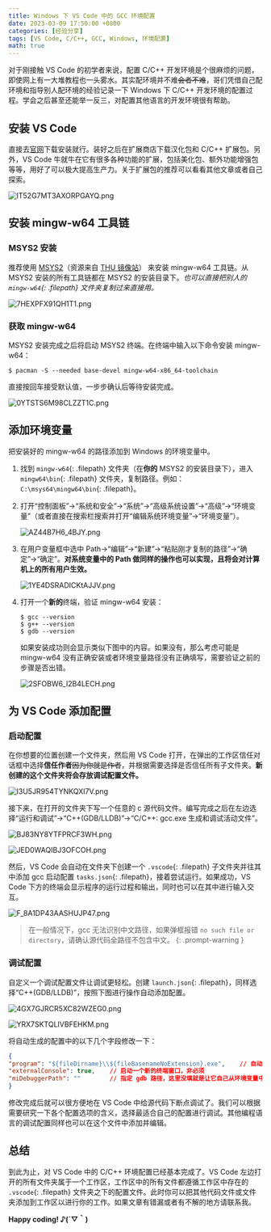 ```yaml
---
title: Windows 下 VS Code 中的 GCC 环境配置
date: 2023-03-09 17:50:00 +0800
categories: [经验分享]
tags: [VS Code, C/C++, GCC, Windows, 环境配置]
math: true
---
```


对于刚接触 VS Code 的初学者来说，配置 C/C++ 开发环境是个很麻烦的问题，即使网上有一大堆教程也一头雾水。其实配环境并不难~~会者不难~~，哥们凭借自己配环境和指导别人配环境的经验记录一下 Windows 下 C/C++ 开发环境的配置过程。学会之后甚至还能举一反三，对配置其他语言的开发环境很有帮助。

## 安装 VS Code

直接去[官网](https://code.visualstudio.com/Download)下载安装就行。装好之后在扩展商店下载汉化包和 C/C++ 扩展包。另外，VS Code 牛就牛在它有很多各种功能的扩展，包括美化包、额外功能增强包等等，用好了可以极大提高生产力。关于扩展包的推荐可以看看其他文章或者自己探索。

![IT52G7MT3AXORPGAYQ.png](https://kjimg10.360buyimg.com/ott/jfs/t20250308/111012/10/34158/44379/64097c20F85990067/a54ead8a0315046b.png)

## 安装 mingw-w64 工具链

### MSYS2 安装

推荐使用 [MSYS2](https://mirrors.tuna.tsinghua.edu.cn/msys2/distrib/x86_64/msys2-x86_64-20230127.exe)（资源来自 [THU 镜像站](https://mirrors.tuna.tsinghua.edu.cn/help/msys2/)） 来安装 mingw-w64 工具链。从 MSYS2 安装的所有工具链都在 MSYS2 的安装目录下。*也可以直接把别人的 `mingw-w64`{: .filepath} 文件夹复制过来直接用。*

![7HEXPFX91QH1T1.png](https://kjimg10.360buyimg.com/ott/jfs/t20250308/211753/16/26307/4751/640985deFf15cb365/393419bedf948ca1.png)

### 获取 mingw-w64

MSYS2 安装完成之后将启动 MSYS2 终端。在终端中输入以下命令安装 mingw-w64：

```console
$ pacman -S --needed base-devel mingw-w64-x86_64-toolchain
```

直接按回车接受默认值，一步步确认后等待安装完成。

![0YTSTS6M98CLZZT1C.png](https://kjimg10.360buyimg.com/ott/jfs/t20250308/181572/24/33451/44424/640989d0F9bf38ac1/f54e900b16c923db.png)

## 添加环境变量

把安装好的 mingw-w64 的路径添加到 Windows 的环境变量中。

1. 找到 `mingw-w64`{: .filepath} 文件夹（在**你的** MSYS2 的安装目录下），进入 `mingw64\bin`{: .filepath} 文件夹，复制路径。例如：`C:\msys64\mingw64\bin`{: .filepath}。
2. 打开“控制面板”$\rightarrow$“系统和安全”$\rightarrow$“系统”$\rightarrow$“高级系统设置”$\rightarrow$“高级”$\rightarrow$“环境变量”（或者直接在搜索栏搜索并打开“编辑系统环境变量”$\rightarrow$“环境变量”）。

    ![AZ44B7H6_4BJY.png](https://kjimg10.360buyimg.com/ott/jfs/t20250308/104394/32/38048/33596/64098d9bFfb795b9a/5ee9d20a9a82cf8d.png)

3. 在用户变量框中选中 Path$\rightarrow$“编辑”$\rightarrow$“新建”$\rightarrow$“粘贴刚才复制的路径”$\rightarrow$“确定”$\rightarrow$“确定”。**对系统变量中的 Path 做同样的操作也可以实现，且将会对计算机上的所有用户生效。**

    ![1YE4DSRADICKtAJJV.png](https://kjimg10.360buyimg.com/ott/jfs/t20250308/64522/35/24222/20185/64098d9cF96eab9c6/8dbebd9e7215bbda.png)

4. 打开一个**新的**终端，验证 mingw-w64 安装：

   ```console
   $ gcc --version
   $ g++ --version
   $ gdb --version
   ```

   如果安装成功则会显示类似下图中的内容。如果没有，那么考虑可能是 mingw-w64 没有正确安装或者环境变量路径没有正确填写，需要验证之前的步骤是否出错。

   ![2SFOBW6_I2B4LECH.png](https://kjimg10.360buyimg.com/ott/jfs/t20250308/178777/6/33303/12805/64098fdbF029a3d60/1f50261cf59a930c.png)

## 为 VS Code 添加配置

### 启动配置

在你想要的位置创建一个文件夹，然后用 VS Code 打开，在弹出的工作区信任对话框中选择**信任作者**~~因为你就是作者~~，并根据需要选择是否信任所有子文件夹。**新创建的这个文件夹将会存放调试配置文件。**

![I3U5JR954TYNKQXI7V.png](https://kjimg10.360buyimg.com/ott/jfs/t20250308/155674/14/35571/10097/6409925bF914a9704/fb64d6a991132a4e.png)

接下来，在打开的文件夹下写一个任意的 c 源代码文件。编写完成之后在左边选择“运行和调试”$\rightarrow$“C++(GDB/LLDB)”$\rightarrow$“C/C++: gcc.exe 生成和调试活动文件”。

![BJ83NY8YTFPRCF3WH.png](https://kjimg10.360buyimg.com/ott/jfs/t20250308/136725/11/33985/47011/6409956eF080b6bf3/a241d419b2d71bff.png)

![JED0WAQIBJ3OFCOH.png](https://kjimg10.360buyimg.com/ott/jfs/t20250308/78477/6/18865/5325/640994eaF1e16356b/75312a9931d216f7.png)

然后，VS Code 会自动在文件夹下创建一个 `.vscode`{: .filepath} 子文件夹并往其中添加 gcc 启动配置 `tasks.json`{: .filepath}，接着尝试运行。如果成功，VS Code 下方的终端会显示程序的运行过程和输出，同时也可以在其中进行输入交互。

![F_8A1DP43AASHUJP47.png](https://kjimg10.360buyimg.com/ott/jfs/t20250308/14836/26/16753/5479/6409988dF2c856286/04e1760befb4bc3f.png)

> 在一般情况下，gcc 无法识别中文路径，如果弹框报错 ```no such file or directory```，请确认源代码全路径不包含中文。
{: .prompt-warning }

### 调试配置

自定义一个调试配置文件让调试更轻松。创建 ```launch.json```{: .filepath}，同样选择“C++(GDB/LLDB)”，按照下图进行操作自动添加配置。

![4GX7GJRCR5XC82WZEG0.png](https://kjimg10.360buyimg.com/ott/jfs/t20250308/129803/12/35260/15250/64099bd0Fd5a1ff78/b87a071887acaec8.png)

![YRX7SKTQLIVBFEHKM.png](https://kjimg10.360buyimg.com/ott/jfs/t20250308/45404/21/23664/44440/64099e05F4ddc419d/24e1c36b45c56280.png)

将自动生成的配置中的以下几个字段修改一下：

```json
{
"program": "${fileDirname}\\${fileBasenameNoExtension}.exe",    // 自动识别将要调试的文件的位置
"externalConsole": true,    // 启动一个新的终端窗口，非必须
"miDebuggerPath": ""        // 指定 gdb 路径，这里没填就是让它自己从环境变量中寻找
}
```

修改完成后就可以很方便地在 VS Code 中给源代码下断点调试了。我们可以根据需要研究一下各个配置选项的含义，选择最适合自己的配置进行调试。其他编程语言的调试配置同样也可以在这个文件中添加并编辑。

## 总结

到此为止，对 VS Code 中的 C/C++ 环境配置已经基本完成了。VS Code 左边打开的所有文件夹属于一个工作区，工作区中的所有文件都遵循工作区中存在的 `.vscode`{: .filepath} 文件夹之下的配置文件。此时你可以把其他代码文件或文件夹添加到工作区以进行你的工作。如果文章有错漏或者有不解的地方请联系我。

**Happy coding! ♪(´▽｀)**
